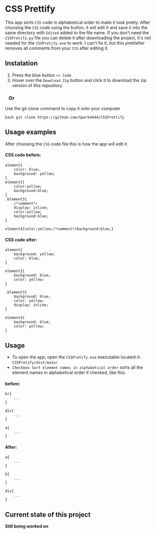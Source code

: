# CSS Prettify

This app sorts `CSS` code in alphabetical order to make it look pretty.
After choosing the `CSS` code using the button, it will edit it and save it into the same directory with `Edited` added to the file name. If you don't need the `CSSPretify.py` file you can delete it after downloading the project, it's not needed for the `CSSPretify.exe` to work.
I can't fix it, but this prettiefier removes all comments from your `CSS` after editing it.

## Instalation

1. Press the blue button `<> Code`
2. Hover over the `Download Zip` button and click it to download the zip version of this repository

### &nbsp;&nbsp;&nbsp;Or

Use the git clone command to copy it onto your computer
```
bash git clone https://github.com/Spark4444/CSSPrettify
```

## Usage examples

After choosing the `CSS` code file this is how the app will edit it

#### CSS code before:
```
alement{
    color: blue;
    background: yellow;
}
element2{
    color:yellow;
    background:blue;
}
.blement3{
    /*comment*/
    display: inline;
    color:yellow;
    background:blue;
}

element4{color:yellow;/*comment*/background:blue;}
```

#### CSS code after:
```
alement{
    background: yellow;
    color: blue;
}

element2{
    background: blue;
    color: yellow;
}

.blement3{
    background: blue;
    color: yellow;
    display: inline;
}

element4{
    background: blue;
    color: yellow;
}
```

## Usage

* To open the app, open the `CSSPretify.exe` executable located in `CSSPretify/dist/main/`
* `Checkbox Sort element names in alphabetical order` sorts all the element names in alphabetical order if checked, like this:

#### before:
```
br{
    ...
}

div{
    ...
}

a{
    ...
}
```
#### After:
```
a{
    ...
}

b{
    ...
}

div{
    ...
}
```


## Current state of this project
**Still being worked on**
